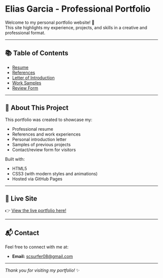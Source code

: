# Elias Garcia - Professional Portfolio

Welcome to my personal portfolio website! 🎨  
This site highlights my experience, projects, and skills in a creative and professional format.

---

## 📚 Table of Contents
- [Resume](file:///Users/eliasgarcia/Downloads/EliasGarciaLetterofIntroductionDue.html)
- [References](references.html)
- [Letter of Introduction](introduction.html)
- [Work Samples](samples.html)
- [Review Form](review.html)

---

## 🚀 About This Project
This portfolio was created to showcase my:
- Professional resume
- References and work experiences
- Personal introduction letter
- Samples of previous projects
- Contact/review form for visitors

Built with:
- HTML5
- CSS3 (with modern styles and animations)
- Hosted via GitHub Pages

---

## 🔗 Live Site
👉 [View the live portfolio here!](https://your-username.github.io/your-repo-name/)

---

## 📬 Contact
Feel free to connect with me at:
- **Email:** scsurfer08@gmail.com

---

_Thank you for visiting my portfolio!_ ✨
